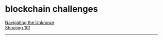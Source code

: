 # blockchain challenges

[Navigating the Unknown](navigating_the_unknown)\
[Shooting 101](shooting_101)


-----------------------------------------------------------------------------------------------------------------
